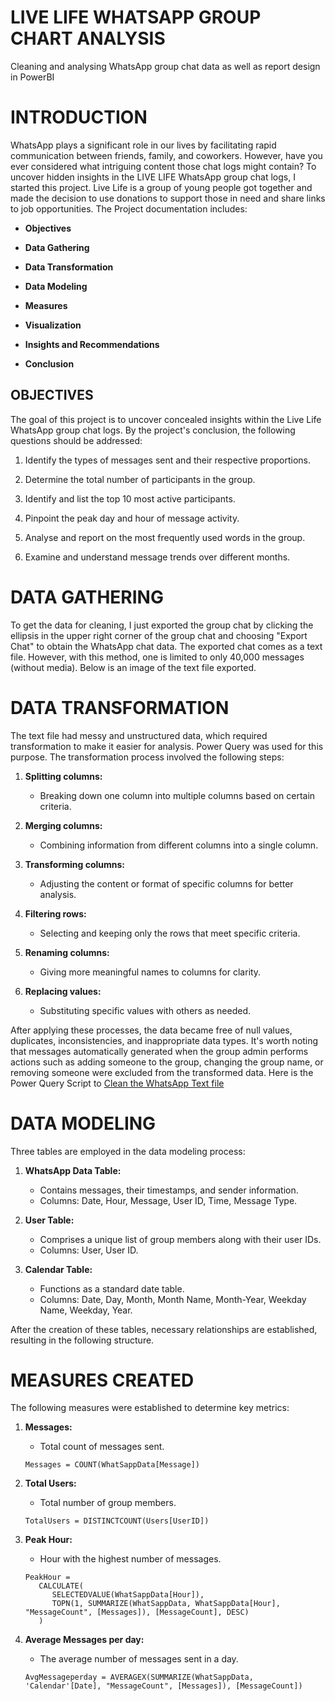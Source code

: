 # LIVE LIFE WHATSAPP GROUP CHART ANALYSIS

Cleaning and analysing WhatsApp group chat data as well as report design in PowerBI

# INTRODUCTION 

WhatsApp plays a significant role in our lives by facilitating rapid communication between friends, family, and coworkers. 
However, have you ever considered what intriguing content those chat logs might contain? To uncover hidden insights in the LIVE LIFE WhatsApp group chat logs, I started this project.
Live Life is a group of young people got together and made the decision to use donations to support those in need and share links to job opportunities. 
The Project documentation includes:

- **Objectives**

- **Data Gathering**

- **Data Transformation**

- **Data Modeling**

- **Measures**

- **Visualization**

- **Insights and Recommendations**

- **Conclusion**

## OBJECTIVES

The goal of this project is to uncover concealed insights within the Live Life WhatsApp group chat logs. By the project's conclusion, the following questions should be addressed:

1. Identify the types of messages sent and their respective proportions.
   
2. Determine the total number of participants in the group.
  
3. Identify and list the top 10 most active participants.
 
4. Pinpoint the peak day and hour of message activity.
  
5. Analyse and report on the most frequently used words in the group.
    
6. Examine and understand message trends over different months.

# DATA GATHERING 

To get the data for cleaning, I just exported the group chat by clicking the ellipsis in the upper right corner of the group chat and choosing "Export Chat" to obtain the WhatsApp chat data.
The exported chat comes as a text file. However, with this method, one is limited to only 40,000 messages (without media). Below is an image of the text file exported. 

# DATA TRANSFORMATION
The text file had messy and unstructured data, which required transformation to make it easier for analysis. Power Query was used for this purpose. The transformation process involved the following steps:

1. **Splitting columns:**
   - Breaking down one column into multiple columns based on certain criteria.

2. **Merging columns:**
   - Combining information from different columns into a single column.

3. **Transforming columns:**
   - Adjusting the content or format of specific columns for better analysis.

4. **Filtering rows:**
   - Selecting and keeping only the rows that meet specific criteria.

5. **Renaming columns:**
   - Giving more meaningful names to columns for clarity.

6. **Replacing values:**
   - Substituting specific values with others as needed.

After applying these processes, the data became free of null values, duplicates, inconsistencies, and inappropriate data types. It's worth noting that messages automatically generated when the group admin performs actions such as adding someone to the group, changing the group name, or removing someone were excluded from the transformed data.
Here is the Power Query Script to [Clean the WhatsApp Text file](CleaningWhatSappData.pq)

# DATA MODELING

Three tables are employed in the data modeling process:

1. **WhatsApp Data Table:**
   - Contains messages, their timestamps, and sender information.
   - Columns: Date, Hour, Message, User ID, Time, Message Type.

2. **User Table:**
   - Comprises a unique list of group members along with their user IDs.
   - Columns: User, User ID.

3. **Calendar Table:**
   - Functions as a standard date table.
   - Columns: Date, Day, Month, Month Name, Month-Year, Weekday Name, Weekday, Year.

After the creation of these tables, necessary relationships are established, resulting in the following structure.


# MEASURES CREATED

The following measures were established to determine key metrics:

1. **Messages:**
   - Total count of messages sent.
   ```dax
   Messages = COUNT(WhatSappData[Message])
   ```

2. **Total Users:**
   - Total number of group members.
   ```dax
   TotalUsers = DISTINCTCOUNT(Users[UserID])
   ```

3. **Peak Hour:**
   - Hour with the highest number of messages.
   ```dax
   PeakHour =
      CALCULATE(
         SELECTEDVALUE(WhatSappData[Hour]),
         TOPN(1, SUMMARIZE(WhatSappData, WhatSappData[Hour], "MessageCount", [Messages]), [MessageCount], DESC)
      )
   ```

4. **Average Messages per day:**
   - The average number of messages sent in a day.
   ```dax
   AvgMessageperday = AVERAGEX(SUMMARIZE(WhatSappData, 'Calendar'[Date], "MessageCount", [Messages]), [MessageCount])
   ```





